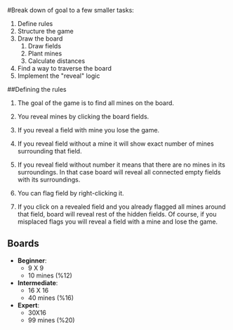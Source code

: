 #Break down of goal to a few smaller tasks:

1. Define rules
2. Structure the game
3. Draw the board
	1. Draw fields
	2. Plant mines
	3. Calculate distances
7. Find a way to traverse the board
8. Implement the "reveal" logic


##Defining the rules

1. The goal of the game is to find all mines on the board.

2. You reveal mines by clicking the board fields.
3. If you reveal a field with mine you lose the game.
4. If you reveal field without a mine it will show exact number of mines surrounding that field.
5. If you reveal field without number it means that there are no mines in its surroundings. In that case board will reveal all connected empty fields with its surroundings.
6. You can flag field by right-clicking it.
7. If you click on a revealed field and you already flagged all mines around that field, board will reveal rest of the hidden fields. Of course, if you misplaced flags you will reveal a field with a mine and lose the game.

## Boards
- __Beginner__: 
	- 9 X 9
	- 10 mines (%12)
- __Intermediate__:
	- 16 X 16
	- 40 mines (%16)
- __Expert__:
	- 30X16
	- 99 mines (%20)


<!--## Structure
- Game
	- startGame()
- Board
-->